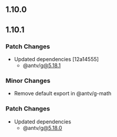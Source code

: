 ## 1.10.0

## 1.10.1

### Patch Changes

-   Updated dependencies [12a14555]
    -   @antv/g@5.18.1

### Minor Changes

-   Remove default export in @antv/g-math

### Patch Changes

-   Updated dependencies
    -   @antv/g@5.18.0
